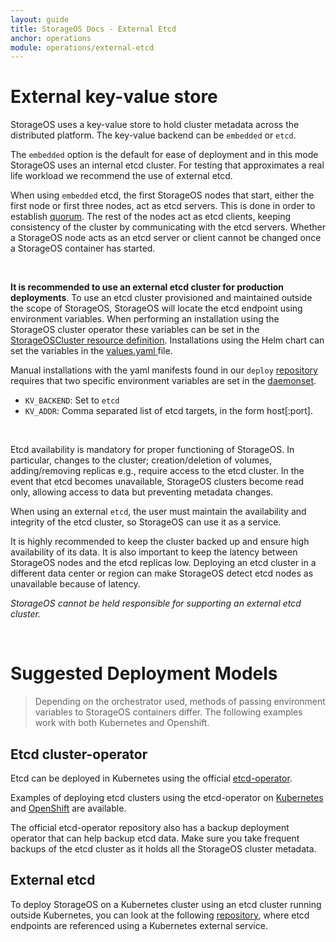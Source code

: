 ```yaml
---
layout: guide
title: StorageOS Docs - External Etcd
anchor: operations
module: operations/external-etcd
---
```


# External key-value store

StorageOS uses a key-value store to hold cluster metadata across the
distributed platform. The key-value backend can be `embedded` or `etcd`.

The `embedded` option is the default for ease of deployment and in this mode
StorageOS uses an internal etcd cluster. For testing that approximates a
real life workload we recommend the use of external etcd.

When using `embedded` etcd, the first StorageOS nodes that start, either the
first node or first three nodes, act as etcd servers. This is done in order to
establish
[quorum](https://en.wikipedia.org/wiki/Quorum_(distributed_computing)). The
rest of the nodes act as etcd clients, keeping consistency of the cluster by
communicating with the etcd servers. Whether a StorageOS node acts as an etcd server
or client cannot be changed once a StorageOS container has started.

&nbsp; <!-- this is a blank line -->

__It is recommended to use an external etcd cluster for production deployments__. To
use an etcd cluster provisioned and maintained outside the scope of StorageOS,
StorageOS will locate the etcd endpoint using environment variables. When
performing an installation using the StorageOS cluster operator these variables can be
set in the [StorageOSCluster resource definition](
/docs/reference/cluster-operator/configuration). Installations using the Helm
chart can set the variables in the [values.yaml
](https://github.com/storageos/charts/blob/master/stable/storageos/values.yaml)
file.

Manual installations with the yaml manifests found in our `deploy`
[repository](https://github.com/storageos/deploy/tree/master/k8s/deploy-storageos/standard)
requires that two specific environment variables are set in the
[daemonset](https://github.com/storageos/deploy/blob/master/k8s/deploy-storageos/standard/manifests/040_daemonset.yaml_template).

* `KV_BACKEND`: Set to `etcd`
* `KV_ADDR`: Comma separated list of etcd targets, in the form host[:port].

&nbsp; <!-- this is a blank line -->

Etcd availability is mandatory for proper functioning of StorageOS. In
particular, changes to the cluster; creation/deletion of volumes,
adding/removing replicas e.g., require access to the etcd cluster. In the event
that etcd becomes unavailable, StorageOS clusters become read only, allowing
access to data but preventing metadata changes.

When using an external `etcd`, the user must maintain the availability and
integrity of the etcd cluster, so StorageOS can use it as a service.

It is highly recommended to keep the cluster backed up and ensure high availability
of its data. It is also important to keep the latency between StorageOS nodes
and the etcd replicas low. Deploying an etcd cluster in a different data center
or region can make StorageOS detect etcd nodes as unavailable because of latency.

*StorageOS cannot be held responsible for supporting an external etcd cluster.*

&nbsp; <!-- this is a blank line -->

# Suggested Deployment Models

> Depending on the orchestrator used, methods of passing environment variables
> to StorageOS containers differ. The following examples work with both
> Kubernetes and Openshift.

## Etcd cluster-operator
Etcd can be deployed in Kubernetes using the official [etcd-operator](
https://github.com/coreos/etcd-operator).

Examples of deploying etcd clusters using the etcd-operator on
[Kubernetes](
https://github.com/storageos/deploy/tree/master/k8s/deploy-storageos/etcd-as-svc)
and
[OpenShift](https://github.com/storageos/deploy/tree/master/openshift/deploy-storageos/etcd-as-svc)
are available.

The official etcd-operator repository also has a backup deployment operator
that can help backup etcd data. Make sure you take frequent backups of
the etcd cluster as it holds all the StorageOS cluster metadata.

## External etcd

To deploy StorageOS on a Kubernetes cluster using an etcd cluster running
outside Kubernetes, you can look at the following
[repository](https://github.com/storageos/deploy/tree/master/k8s/deploy-storageos/external-etcd),
where etcd endpoints are referenced using a Kubernetes external service.

